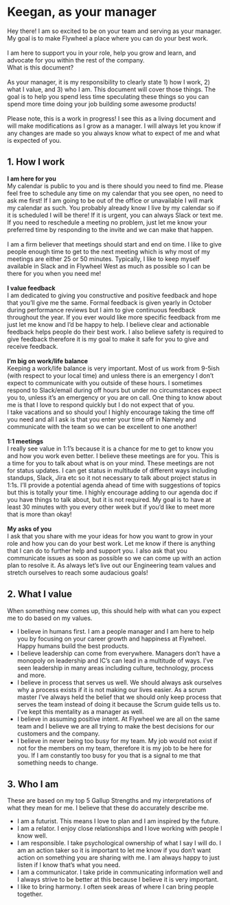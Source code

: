 # Keegan, as your manager
Hey there! I am so excited to be on your team and serving as your manager. My goal is to make Flywheel a place where you can do your best work. </br> 
</br> 
I am here to support you in your role, help you grow and learn, and advocate for you within the rest of the company. </br> 
What is this document? </br> 
</br> 
As your manager, it is my responsibility to clearly state 1) how I work, 2) what I value, and 3) who I am. This document will cover those things. The goal is to help you spend less time speculating these things so you can spend more time doing your job building some awesome products! </br> 
</br> 
Please note, this is a work in progress! I see this as a living document and will make modifications as I grow as a manager. I will always let you know if any changes are made so you always know what to expect of me and what is expected of you. 

## 1. How I work</br> 
**I am here for you** </br> 
My calendar is public to you and is there should you need to find me. Please feel free to schedule any time on my calendar that you see open, no need to ask me first! If I am going to be out of the office or unavailable I will mark my calendar as such. You probably already know I live by my calendar so if it is scheduled I will be there! If it is urgent, you can always Slack or text me. If you need to reschedule a meeting no problem, just let me know your preferred time by responding to the invite and we can make that happen. </br> 
</br> I am a firm believer that meetings should start and end on time. I like to give people enough time to get to the next meeting which is why most of my meetings are either 25 or 50 minutes. Typically, I like to keep myself available in Slack and in Flywheel West as much as possible so I can be there for you when you need me! </br> 
</br> **I value feedback** </br> 
I am dedicated to giving you constructive and positive feedback and hope that you’ll give me the same. Formal feedback is given yearly in October during performance reviews but I aim to give continuous feedback throughout the year. If you ever would like more specific feedback from me just let me know and I’d be happy to help. I believe clear and actionable feedback helps people do their best work. I also believe safety is required to give feedback therefore it is my goal to make it safe for you to give and receive feedback. </br> 
</br> **I’m big on work/life balance** </br> 
Keeping a work/life balance is very important. Most of us work from 9-5ish (with respect to your local time) and unless there is an emergency I don’t expect to communicate with you outside of these hours. I sometimes respond to Slack/email during off hours but under no circumstances expect you to, unless it’s an emergency or you are on call. One thing to know about me is that I love to respond quickly but I do not expect that of you. </br> 
I take vacations and so should you! I highly encourage taking the time off you need and all I ask is that you enter your time off in Namely and communicate with the team so we can be excellent to one another!</br> 
</br> **1:1 meetings**</br> 
I really see value in 1:1’s because it is a chance for me to get to know you and how you work even better. I believe these meetings are for you. This is a time for you to talk about what is on your mind. These meetings are not for status updates. I can get status in multitude of different ways including standups, Slack, Jira etc so it not necessary to talk about project status in 1:1s. I’ll provide a potential agenda ahead of time with suggestions of topics but this is totally your time. I highly encourage adding to our agenda doc if you have things to talk about, but it is not required. My goal is to have at least 30 minutes with you every other week but if you’d like to meet more that is more than okay! </br> 
</br> **My asks of you** </br> 
I ask that you share with me your ideas for how you want to grow in your role and how you can do your best work. Let me know if there is anything that I can do to further help and support you. I also ask that you communicate issues as soon as possible so we can come up with an action plan to resolve it. As always let’s live out our Engineering team values and stretch ourselves to reach some audacious goals! 

## 2. What I value </br> 
When something new comes up, this should help with what can you expect me to do based on my values. </br> 
* I believe in humans first. I am a people manager and I am here to help you by focusing on your career growth and happiness at Flywheel. Happy humans build the best products.
* I believe leadership can come from everywhere. Managers don’t have a monopoly on leadership and IC’s can lead in a multitude of ways. I’ve seen leadership in many areas including culture, technology, process and more.
* I believe in process that serves us well. We should always ask ourselves why a process exists if it is not making our lives easier. As a scrum master I’ve always held the belief that we should only keep process that serves the team instead of doing it because the Scrum guide tells us to. I’ve kept this mentality as a manager as well.
* I believe in assuming positive intent. At Flywheel we are all on the same team and I believe we are all trying to make the best decisions for our customers and the company.
* I believe in never being too busy for my team. My job would not exist if not for the members on my team, therefore it is my job to be here for you. If I am constantly too busy for you that is a signal to me that something needs to change. 

## 3. Who I am </br>
These are based on my top 5 Gallup Strengths and my interpretations of what they mean for me. I believe that these do accurately describe me. </br> 
* I am a futurist. This means I love to plan and I am inspired by the future.
* I am a relator. I enjoy close relationships and I love working with people I know well.
* I am responsible. I take psychological ownership of what I say I will do. I am an action taker so it is important to let me know if you don’t want action on something you are sharing with me. I am always happy to just listen if I know that’s what you need.
* I am a communicator. I take pride in communicating information well and I always strive to be better at this because I believe it is very important.
* I like to bring harmony. I often seek areas of where I can bring people together.
